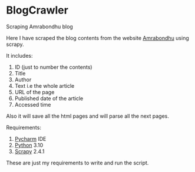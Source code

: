 # BlogCrawler
Scraping Amrabondhu blog

Here I have scraped the blog contents from the website [Amrabondhu](https://www.amrabondhu.com/) using scrapy.

It includes:
1. ID (just to number the contents)
2. Title
3. Author
4. Text i.e the whole article
5. URL of the page
6. Published date of the article
7. Accessed time

Also it will save all the html pages and will parse all the next pages.

Requirements:
1. [Pycharm](https://www.jetbrains.com/pycharm/) IDE
2. [Python](https://www.python.org/) 3.10
3. [Scrapy](https://scrapy.org/) 2.4.1

These are just my requirements to write and run the script.
